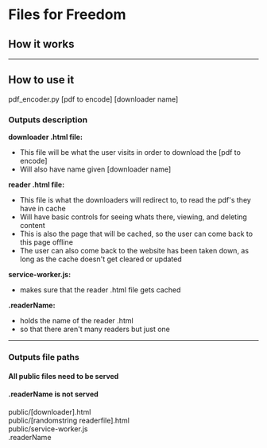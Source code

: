# Files for Freedom

## How it works


----
## How to use it
pdf_encoder.py [pdf to encode] [downloader name]  

### Outputs description
**downloader .html file:** 
 * This file will be what the user visits in order to download the [pdf to encode]
 * Will also have name given [downloader name]

**reader .html file:**   
 * This file is what the downloaders will redirect to, to read the pdf's they have in cache  
 * Will have basic controls for seeing whats there, viewing, and deleting content
 * This is also the page that will be cached, so the user can come back to this page offline
 * The user can also come back to the website has been taken down, as long as the cache doesn't get cleared or updated

**service-worker.js:**   
 * makes sure that the reader .html file gets cached  

**.readerName:**  
 * holds the name of the reader .html
 * so that there aren't many readers but just one
  
----
### Outputs file paths
#### All public files need to be served
#### .readerName is **not** served
public/[downloader].html  
public/[randomstring readerfile].html  
public/service-worker.js  
.readerName  